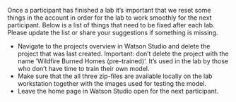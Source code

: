Once a participant has finished a lab it’s important that we reset some things in the account in order for the lab to work smoothly for the next participant. Below is a list of things that need to be fixed after each lab. Please update the list or share your suggestions if something is missing.

- Navigate to the projects overview in Watson Studio and delete the project that was last created. Important: don’t delete the project with the name ’Wildfire Burned Homes (pre-trained)’. It’s used in the lab by those who don’t have time to train their own model.
- Make sure that the all three zip-files are available locally on the lab workstation together with the images used for testing the model.
- Leave the home page in Watson Studio open for the next participant.
